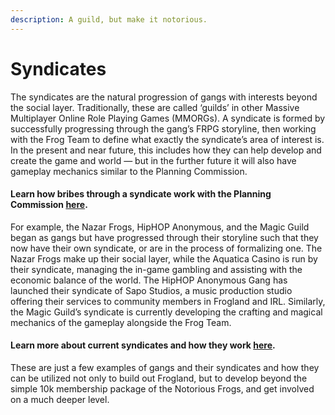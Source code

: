 ```yaml
---
description: A guild, but make it notorious.
---
```


# Syndicates

The syndicates are the natural progression of gangs with interests beyond the social layer. Traditionally, these are called ‘guilds’ in other Massive Multiplayer Online Role Playing Games (MMORGs). A syndicate is formed by successfully progressing through the gang’s FRPG storyline, then working with the Frog Team to define what exactly the syndicate’s area of interest is. In the present and near future, this includes how they can help develop and create the game and world — but in the further future it will also have gameplay mechanics similar to the Planning Commission.

#### Learn how bribes through a syndicate work with the Planning Commission [here](../land/the-planning-commission/syndicate-bribes-for-the-planning-commission.md).

For example, the Nazar Frogs, HipHOP Anonymous, and the Magic Guild began as gangs but have progressed through their storyline such that they now have their own syndicate, or are in the process of formalizing one. The Nazar Frogs make up their social layer, while the Aquatica Casino is run by their syndicate, managing the in-game gambling and assisting with the economic balance of the world. The HipHOP Anonymous Gang has launched their syndicate of Sapo Studios, a music production studio offering their services to community members in Frogland and IRL. Similarly, the Magic Guild’s syndicate is currently developing the crafting and magical mechanics of the gameplay alongside the Frog Team.

#### Learn more about current syndicates and how they work [here](../../frogland/organizations/syndicates/).

These are just a few examples of gangs and their syndicates and how they can be utilized not only to build out Frogland, but to develop beyond the simple 10k membership package of the Notorious Frogs, and get involved on a much deeper level.
